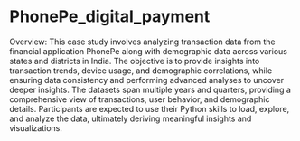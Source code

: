 # PhonePe_digital_payment

Overview: This case study involves analyzing transaction data from the financial application PhonePe along with demographic data across various states and districts in India. The objective is to provide insights into transaction trends, device usage, and demographic correlations, while ensuring data consistency and performing advanced analyses to uncover deeper insights.
The datasets span multiple years and quarters, providing a comprehensive view of transactions, user behavior, and demographic details. Participants are expected to use their Python skills to load, explore, and analyze the data, ultimately deriving meaningful insights and visualizations.
